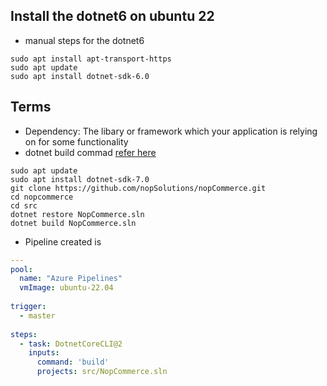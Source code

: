 Install the dotnet6 on ubuntu 22
--------------------------------

* manual steps for the dotnet6 

```
sudo apt install apt-transport-https 
sudo apt update 
sudo apt install dotnet-sdk-6.0 
```

Terms
-----
* Dependency: The libary or framework which your application is relying on for some functionality
* dotnet build commad [refer here](https://learn.microsoft.com/en-us/dotnet/core/install/linux-ubuntu)




```
sudo apt update
sudo apt install dotnet-sdk-7.0
git clone https://github.com/nopSolutions/nopCommerce.git
cd nopcommerce
cd src
dotnet restore NopCommerce.sln
dotnet build NopCommerce.sln
```

* Pipeline created is 
```yaml
---
pool:
  name: "Azure Pipelines"
  vmImage: ubuntu-22.04
  
trigger:
  - master
  
steps:
  - task: DotnetCoreCLI@2
    inputs:
      command: 'build'
      projects: src/NopCommerce.sln      
```
